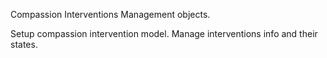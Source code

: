 Compassion Interventions Management objects.

Setup compassion intervention model.
Manage interventions info and their states.